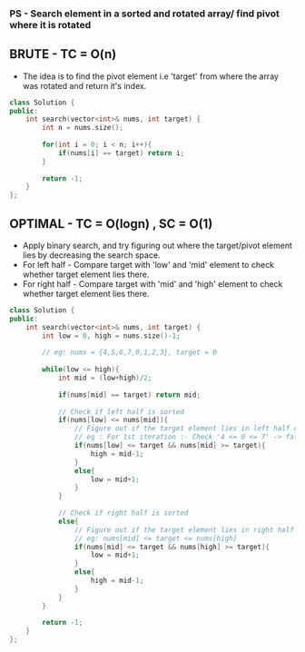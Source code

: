 ### PS - Search element in a sorted and rotated array/ find pivot where it is rotated

## BRUTE - TC = O(n)

- The idea is to find the pivot element i.e 'target' from where the array was rotated and return it's index.

```cpp
class Solution {
public:
    int search(vector<int>& nums, int target) {
        int n = nums.size();
        
        for(int i = 0; i < n; i++){
            if(nums[i] == target) return i;
        }
        
        return -1;
    }
};
```

## OPTIMAL - TC = O(logn) , SC = O(1)

- Apply binary search, and try figuring out where the target/pivot element lies by decreasing the search space.
- For left half - Compare target with 'low' and 'mid' element to check whether target element lies there.
- For right half - Compare target with 'mid' and 'high' element to check whether target element lies there.

```cpp
class Solution {
public:
    int search(vector<int>& nums, int target) {
        int low = 0, high = nums.size()-1;
        
        // eg: nums = {4,5,6,7,0,1,2,3}, target = 0
        
        while(low <= high){
            int mid = (low+high)/2;
            
            if(nums[mid] == target) return mid;
            
            // Check if left half is sorted
            if(nums[low] <= nums[mid]){
                // Figure out if the target element lies in left half or not 
                // eg : For 1st iteration :- Check '4 <= 0 <= 7' -> false
                if(nums[low] <= target && nums[mid] >= target){
                    high = mid-1;
                }
                else{
                    low = mid+1;
                }
            }
            
            // Check if right half is sorted
            else{
                // Figure out if the target element lies in right half or not
                // eg: nums[mid] <= target <= nums[high]
                if(nums[mid] <= target && nums[high] >= target){
                    low = mid+1;
                }
                else{
                    high = mid-1;
                }
            }
        }
        
        return -1;
    }
};
```
